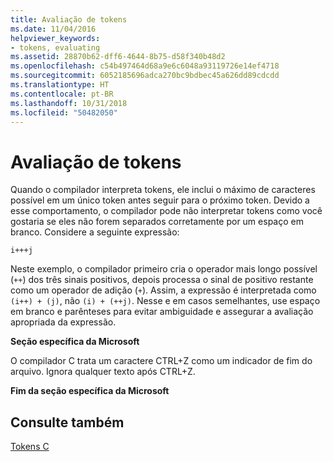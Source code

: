 ```yaml
---
title: Avaliação de tokens
ms.date: 11/04/2016
helpviewer_keywords:
- tokens, evaluating
ms.assetid: 28870b62-dff6-4644-8b75-d58f340b48d2
ms.openlocfilehash: c54b497464d68a9e6c6048a93119726e14ef4718
ms.sourcegitcommit: 6052185696adca270bc9bdbec45a626dd89cdcdd
ms.translationtype: HT
ms.contentlocale: pt-BR
ms.lasthandoff: 10/31/2018
ms.locfileid: "50482050"
---
```

# <a name="evaluation-of-tokens"></a>Avaliação de tokens

Quando o compilador interpreta tokens, ele inclui o máximo de caracteres possível em um único token antes seguir para o próximo token. Devido a esse comportamento, o compilador pode não interpretar tokens como você gostaria se eles não forem separados corretamente por um espaço em branco. Considere a seguinte expressão:

```
i+++j
```

Neste exemplo, o compilador primeiro cria o operador mais longo possível (`++`) dos três sinais positivos, depois processa o sinal de positivo restante como um operador de adição (`+`). Assim, a expressão é interpretada como `(i++) + (j)`, não `(i) + (++j)`. Nesse e em casos semelhantes, use espaço em branco e parênteses para evitar ambiguidade e assegurar a avaliação apropriada da expressão.

**Seção específica da Microsoft**

O compilador C trata um caractere CTRL+Z como um indicador de fim do arquivo. Ignora qualquer texto após CTRL+Z.

**Fim da seção específica da Microsoft**

## <a name="see-also"></a>Consulte também

[Tokens C](../c-language/c-tokens.md)